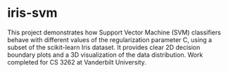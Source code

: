 # iris-svm
This project demonstrates how Support Vector Machine (SVM) classifiers behave with different values of the regularization parameter C, using a subset of the scikit-learn Iris dataset. It provides clear 2D decision boundary plots and a 3D visualization of the data distribution. Work completed for CS 3262 at Vanderbilt University.
